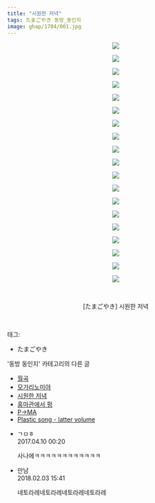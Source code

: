 ```yaml
---
title: "시원한 저녁"
tags: たまごやき 동방_동인지
image: ghap/1704/001.jpg
---
```

<div class="article">
<p style="text-align: center; clear: none; float: none;"><img src="{{ site.nasurl }}/ghap/1704/001.jpg"/></p>
<p style="text-align: center; clear: none; float: none;"><img src="{{ site.nasurl }}/ghap/1704/002.jpg"/></p>
<p style="text-align: center; clear: none; float: none;"><img src="{{ site.nasurl }}/ghap/1704/003.jpg"/></p>
<p style="text-align: center; clear: none; float: none;"><img src="{{ site.nasurl }}/ghap/1704/004.jpg"/></p>
<p style="text-align: center; clear: none; float: none;"><img src="{{ site.nasurl }}/ghap/1704/005.jpg"/></p>
<p style="text-align: center; clear: none; float: none;"><img src="{{ site.nasurl }}/ghap/1704/006.jpg"/></p>
<p style="text-align: center; clear: none; float: none;"><img src="{{ site.nasurl }}/ghap/1704/007.jpg"/></p>
<p style="text-align: center; clear: none; float: none;"><img src="{{ site.nasurl }}/ghap/1704/008.jpg"/></p>
<p style="text-align: center; clear: none; float: none;"><img src="{{ site.nasurl }}/ghap/1704/009.jpg"/></p>
<p style="text-align: center; clear: none; float: none;"><img src="{{ site.nasurl }}/ghap/1704/010.jpg"/></p>
<p style="text-align: center; clear: none; float: none;"><img src="{{ site.nasurl }}/ghap/1704/011.jpg"/></p>
<p style="text-align: center; clear: none; float: none;"><img src="{{ site.nasurl }}/ghap/1704/012.jpg"/></p>
<p style="text-align: center; clear: none; float: none;"><img src="{{ site.nasurl }}/ghap/1704/013.jpg"/></p>
<p style="text-align: center; clear: none; float: none;"><img src="{{ site.nasurl }}/ghap/1704/014.jpg"/></p>
<p style="text-align: center; clear: none; float: none;"><img src="{{ site.nasurl }}/ghap/1704/015.jpg"/></p>
<p style="text-align: center; clear: none; float: none;"><img src="{{ site.nasurl }}/ghap/1704/016.jpg"/></p>
<p style="text-align: center; clear: none; float: none;"><img src="{{ site.nasurl }}/ghap/1704/017.jpg"/></p>
<p style="text-align: center; clear: none; float: none;"><img src="{{ site.nasurl }}/ghap/1704/018.jpg"/></p>
<p style="text-align: center; clear: none; float: none;"><img src="{{ site.nasurl }}/ghap/1704/019.jpg"/></p>
<p style="text-align: center; clear: none; float: none;"><br/></p>
<p style="text-align: center; clear: none; float: none;">[たまごやき] 시원한 저녁</p>
<p><br/></p>
</div><div class="tagTrail">
<p>태그: </p>
<ul>
<li>たまごやき</li>
</ul>
</div><div class="another">
<p>'동방 동인지' 카테고리의 다른 글</p>
<ul>
<li><a href="/2016-08-19-ghap_1706">월곡</a></li>
<li><a href="/2016-08-19-ghap_1705">모가리노미야</a></li>
<li><a href="/2016-08-19-ghap_1704">시원한 저녁</a></li>
<li><a href="/2016-08-19-ghap_1703">홍마관에서 펑</a></li>
<li><a href="/2016-08-19-ghap_1701">P→MA</a></li>
<li><a href="/2016-08-19-ghap_1700">Plastic song - latter volume</a></li>
</ul>
</div><div class="cb_module cb_fluid">
<div class="cb_wrt cb_profile">
<div class="comment">
<ul>
<li class="cb_thumb_off" id="comment14961737">
<div class="cb_comment_area">
<div class="cb_info_area">
<div class="cb_section">
<span class="cb_nick_name">ㄱㅁㅎ</span>
</div>
<div class="cb_section">
<span class="cb_date">2017.04.10 00:20 </span>
</div>
</div>
<div class="cb_dsc_comment">
<p class="cb_dsc">
											사나에ㅋㅋㅋㅋㅋㅋㅋㅋㅋㅋㅋㅋ
										</p>
</div>
</div></li>
<li class="cb_thumb_off" id="comment15190988">
<div class="cb_comment_area">
<div class="cb_info_area">
<div class="cb_section">
<span class="cb_nick_name">만남</span>
</div>
<div class="cb_section">
<span class="cb_date">2018.02.03 15:41 </span>
</div>
</div>
<div class="cb_dsc_comment">
<p class="cb_dsc">
											네토라레네토라레네토라레네토라레
										</p>
</div>
</div></li>
</ul>
</div>
</div><!-- commentList close -->
</div>
<br/>
<p id="refer"></p>
<br/>

